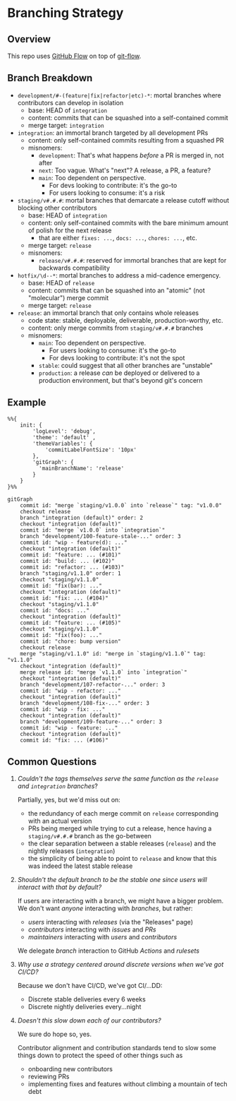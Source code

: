 # Branching Strategy

## Overview

This repo uses [GitHub Flow](https://docs.github.com/en/get-started/using-github/github-flow) on top of [git-flow](https://nvie.com/posts/a-successful-git-branching-model/).

## Branch Breakdown

- `development/#-(feature|fix|refactor|etc)-*`: mortal branches where contributors can develop in isolation
  - base: HEAD of `integration`
  - content: commits that can be squashed into a self-contained commit
  - merge target: `integration`
- `integration`: an immortal branch targeted by all development PRs
  - content: only self-contained commits resulting from a squashed PR
  - misnomers:
    - `development`: That's what happens _before_ a PR is merged in, not after
    - `next`: Too vague. What's "next"? A release, a PR, a feature?
    - `main`: Too dependent on perspective.
      - For devs looking to contribute: it's the go-to
      - For users looking to consume: it's a risk
- `staging/v#.#.#`: mortal branches that demarcate a release cutoff without blocking other contributors
  - base: HEAD of `integration`
  - content: only self-contained commits with the bare minimum amount of polish for the next release
    - that are either `fixes: ...`, `docs: ...`, `chores: ...`, etc.
  - merge target: `release`
  - misnomers:
    - `release/v#.#.#`: reserved for immortal branches that are kept for backwards compatibility
- `hotfix/\d--*`: mortal branches to address a mid-cadence emergency.
  - base: HEAD of `release`
  - content: commits that can be squashed into an "atomic" (not "molecular") merge commit
  - merge target: `release`
- `release`: an immortal branch that only contains whole releases
  - code state: stable, deployable, deliverable, production-worthy, etc.
  - content: only merge commits from `staging/v#.#.#` branches
  - misnomers:
    - `main`: Too dependent on perspective.
      - For users looking to consume: it's the go-to
      - For devs looking to contribute: it's not the spot
    - `stable`: could suggest that all other branches are "unstable"
    - `production`: a release _can_ be deployed or delivered to a production environment, but that's beyond git's concern

## Example

```mermaid
%%{
    init: { 
        'logLevel': 'debug',
        'theme': 'default' ,
        'themeVariables': {
            'commitLabelFontSize': '10px'
        },
        'gitGraph': {
          'mainBranchName': 'release'
        }
    }
}%%

gitGraph
    commit id: "merge `staging/v1.0.0` into `release`" tag: "v1.0.0"
    checkout release
    branch "integration (default)" order: 2
    checkout "integration (default)"
    commit id: "merge `v1.0.0` into `integration`"
    branch "development/100-feature-stale-..." order: 3
    commit id: "wip - feature(d): ..."
    checkout "integration (default)"
    commit id: "feature: ... (#101)"
    commit id: "build: ... (#102)"
    commit id: "refactor: ... (#103)"
    branch "staging/v1.1.0" order: 1
    checkout "staging/v1.1.0"
    commit id: "fix(bar): ..."
    checkout "integration (default)"
    commit id: "fix: ... (#104)"
    checkout "staging/v1.1.0"
    commit id: "docs: ..."
    checkout "integration (default)"
    commit id: "feature: ... (#105)"
    checkout "staging/v1.1.0"
    commit id: "fix(foo): ..."
    commit id: "chore: bump version"
    checkout release
    merge "staging/v1.1.0" id: "merge in `staging/v1.1.0`" tag: "v1.1.0"
    checkout "integration (default)"
    merge release id: "merge `v1.1.0` into `integration`"
    checkout "integration (default)"
    branch "development/107-refactor-..." order: 3
    commit id: "wip - refactor: ..."
    checkout "integration (default)"
    branch "development/108-fix-..." order: 3
    commit id: "wip - fix: ..."
    checkout "integration (default)"
    branch "development/109-feature-..." order: 3
    commit id: "wip - feature: ..."
    checkout "integration (default)"
    commit id: "fix: ... (#106)"
```

## Common Questions

1. _Couldn't the tags themselves serve the same function as the `release` and `integration` branches_?

    Partially, yes, but we'd miss out on:
    - the redundancy of each merge commit on `release` corresponding with an actual version
    - PRs being merged while trying to cut a release, hence having a `staging/v#.#.#` branch as the go-between
    - the clear separation between a stable releases (`release`) and the nightly releases (`integration`)
    - the simplicity of being able to point to `release` and know that this was indeed the latest stable release

1. _Shouldn't the default branch to be the stable one since users will interact with that by default?_

    If users are interacting with a branch, we might have a bigger problem. We don't want _anyone_ interacting with _branches_, but rather:

    - _users_ interacting with _releases_ (via the "Releases" page)
    - _contributors_ interacting with _issues_ and _PRs_
    - _maintainers_ interacting with _users_ and _contributors_

    We delegate _branch_ interaction to GitHub _Actions_ and _rulesets_

1. _Why use a strategy centered around discrete versions when we've got CI/CD?_

    Because we don't have CI/CD, we've got CI/...DD:
    - Discrete stable deliveries every 6 weeks
    - Discrete nightly deliveries every...night

1. _Doesn't this slow down each of our contributors?_

    We sure do hope so, yes.

    Contributor alignment and contribution standards tend to slow some things down to protect the speed of other things such as
    - onboarding new contributors
    - reviewing PRs
    - implementing fixes and features without climbing a mountain of tech debt
